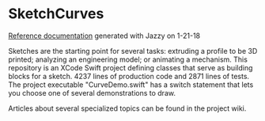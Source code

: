 # SketchCurves
[Reference documentation](http://www.cerandm.com/SketchCurves/ref/) generated with Jazzy on 1-21-18

Sketches are the starting point for several tasks:  extruding a profile to be 3D printed; analyzing an engineering model; or animating a mechanism.  This repository is an XCode Swift project defining classes that serve as building blocks for a sketch.  4237 lines of production code and 2871 lines of tests.  The project executable "CurveDemo.swift" has a switch statement that lets you choose one of several demonstrations to draw.

Articles about several specialized topics can be found in the project wiki.


